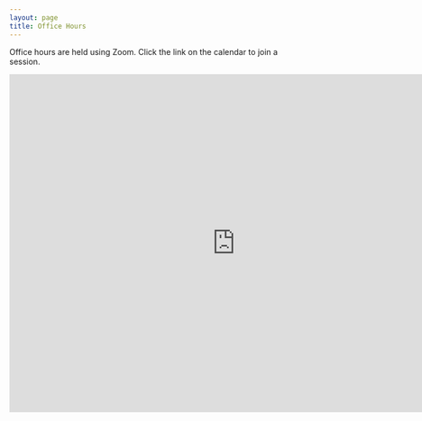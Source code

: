 ```yaml
---
layout: page
title: Office Hours
---
```


Office hours are held using Zoom.  Click the link on the calendar to join a session.


<iframe src="https://calendar.google.com/calendar/embed?src=v7pn9su92kpvfl8l1di9tsd6qk%40group.calendar.google.com&ctz=America%2FChicago" style="border: 0" width="800" height="600" frameborder="0" scrolling="no"></iframe>
